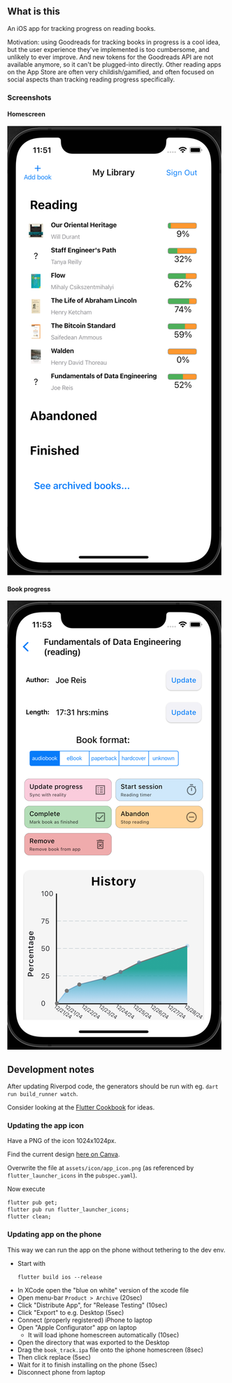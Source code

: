 ## What is this

An iOS app for tracking progress on reading books.

Motivation: using Goodreads for tracking books in progress is a cool idea, but the user experience
they've implemented is too cumbersome, and unlikely to ever improve. And new tokens for the
Goodreads API are not available anymore, so it can't be plugged-into directly. Other reading apps
on the App Store are often very childish/gamified, and often focused on social aspects than
tracking reading progress specifically.

### Screenshots

#### Homescreen

![homescreen.png](screenshots/homescreen.png)

#### Book progress

![book-progress.png](screenshots/book-progress.png)

## Development notes

After updating Riverpod code, the generators should be run with eg. `dart run build_runner watch`.

Consider looking at the [Flutter Cookbook](https://docs.flutter.dev/cookbook) for ideas.

### Updating the app icon

Have a PNG of the icon 1024x1024px.

Find the current
design [here on Canva](https://www.canva.com/design/DAGdUjxKLrc/cpdRXKwv_ZsDuiwb3pXkUQ/edit).

Overwrite the file at `assets/icon/app_icon.png` (as referenced by `flutter_launcher_icons` in
the `pubspec.yaml`).

Now execute

```shell
flutter pub get;
flutter pub run flutter_launcher_icons;
flutter clean;
```

### Updating app on the phone

This way we can run the app on the phone without tethering to the dev env.

* Start with
  ```
  flutter build ios --release
  ```
* In XCode open the "blue on white" version of the xcode file
* Open menu-bar `Product > Archive` (20sec)
* Click "Distribute App", for "Release Testing" (10sec)
* Click "Export" to e.g. Desktop (5sec)
* Connect (properly registered) iPhone to laptop
* Open "Apple Configurator" app on laptop
    * It will load iphone homescreen automatically (10sec)
* Open the directory that was exported to the Desktop
* Drag the `book_track.ipa` file onto the iphone homescreen (8sec)
* Then click replace (5sec)
* Wait for it to finish installing on the phone (5sec)
* Disconnect phone from laptop
